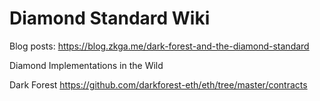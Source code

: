 # Diamond Standard Wiki




Blog posts:
https://blog.zkga.me/dark-forest-and-the-diamond-standard

Diamond Implementations in the Wild

Dark Forest
https://github.com/darkforest-eth/eth/tree/master/contracts

